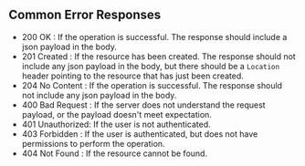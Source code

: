 ## Common Error Responses
* 200 OK          : If the operation is successful. The response should include a json payload in the body.
* 201 Created     : If the resource has been created. The response should not include any json payload in the body, but there should be a `Location` header pointing to the resource that has just been created.
* 204 No Content  : If the operation is successful. The response should not include any json payload in the body.
* 400 Bad Request : If the server does not understand the request payload, or the payload doesn't meet expectation.
* 401 Unauthorized: If the user is not authenticated.
* 403 Forbidden   : If the user is authenticated, but does not have permissions to perform the operation.
* 404 Not Found   : If the resource cannot be found.
